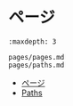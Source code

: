 # ページ

```{toctree}
:maxdepth: 3

pages/pages.md
pages/paths.md
```

- [ページ](./pages/pages.md)
- [Paths](./pages/paths.md)
